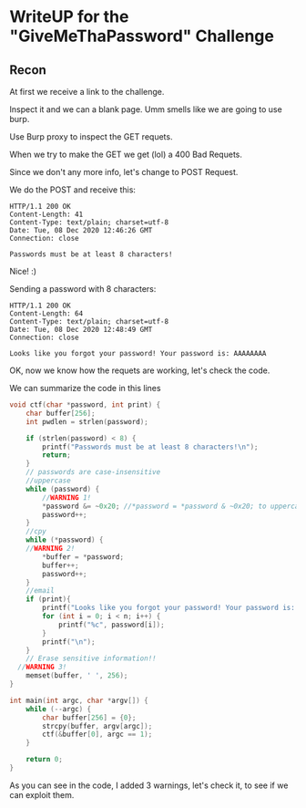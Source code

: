# WriteUP for the "GiveMeThaPassword" Challenge

## Recon
At first we receive a link to the challenge. 

Inspect it and we can a blank page. Umm smells like we are going to use burp.

Use Burp proxy to inspect the GET requets.

When we try to make the GET we get (lol) a 400 Bad Requets.

Since we don't any more info, let's change to POST Request.

We do the POST and receive this:

```tcp
HTTP/1.1 200 OK
Content-Length: 41
Content-Type: text/plain; charset=utf-8
Date: Tue, 08 Dec 2020 12:46:26 GMT
Connection: close

Passwords must be at least 8 characters! 
```

Nice! :)

Sending a password with 8 characters:

```tcp
HTTP/1.1 200 OK
Content-Length: 64
Content-Type: text/plain; charset=utf-8
Date: Tue, 08 Dec 2020 12:48:49 GMT
Connection: close

Looks like you forgot your password! Your password is: AAAAAAAA
```

OK, now we know how the requets are working, let's check the code.

We can summarize the code in this lines

```c
void ctf(char *password, int print) {
	char buffer[256];
	int pwdlen = strlen(password);

	if (strlen(password) < 8) {
		printf("Passwords must be at least 8 characters!\n");
		return;
	}
	// passwords are case-insensitive
	//uppercase
	while (password) {
		//WARNING 1!
		*password &= ~0x20; //*password = *password & ~0x20; to uppercase
		password++;
	}
	//cpy
	while (*password) {
    //WARNING 2!
		*buffer = *password;
		buffer++;
		password++;
	}
	//email
	if (print){
		printf("Looks like you forgot your password! Your password is: ");
		for (int i = 0; i < n; i++) {
			printf("%c", password[i]);
		}
		printf("\n");
	}
	// Erase sensitive information!!
  //WARNING 3!
	memset(buffer, ' ', 256);
}

int main(int argc, char *argv[]) {
	while (--argc) {
		char buffer[256] = {0};
		strcpy(buffer, argv[argc]);
		ctf(&buffer[0], argc == 1);
	}

	return 0;
}
```
As you can see in the code, I added 3 warnings, let's check it, to see if we can exploit them.

